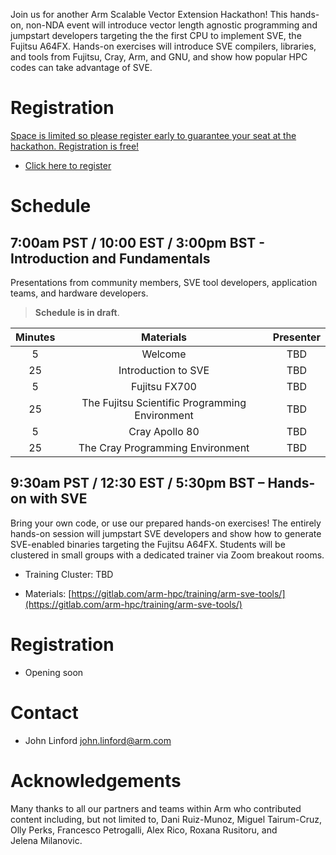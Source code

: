 Join us for another Arm Scalable Vector Extension Hackathon!  This hands-on, non-NDA event will introduce vector length agnostic programming and jumpstart developers targeting the the first CPU to implement SVE, the Fujitsu A64FX.  Hands-on exercises will introduce SVE compilers, libraries, and tools from Fujitsu, Cray, Arm, and GNU, and show how popular HPC codes can take advantage of SVE.

# Registration

[Space is limited so please register early to guarantee your seat at the hackathon. Registration is free!](https://www.eventbrite.com/e/arm-sve-hackathon-registration-125147486501)

 * [Click here to register](https://www.eventbrite.com/e/arm-sve-hackathon-registration-125147486501)

# Schedule

## 7:00am PST / 10:00 EST / 3:00pm BST - Introduction and Fundamentals

Presentations from community members, SVE tool developers, application teams, and hardware developers.

> **Schedule is in draft**.  

  Minutes | Materials | Presenter 
  :-----: | :-------: | :-------: 
   5 | Welcome | TBD
  25 | Introduction to SVE | TBD
   5 | Fujitsu FX700 | TBD
  25 | The Fujitsu Scientific Programming Environment | TBD
   5 | Cray Apollo 80 | TBD
  25 | The Cray Programming Environment | TBD 


## 9:30am PST / 12:30 EST / 5:30pm BST – Hands-on with SVE

Bring your own code, or use our prepared hands-on exercises!  The entirely hands-on session will jumpstart SVE developers and show how to generate SVE-enabled binaries targeting the Fujitsu A64FX. Students will be clustered in small groups with a dedicated trainer via Zoom breakout rooms.

 * Training Cluster: TBD

 * Materials: [https://gitlab.com/arm-hpc/training/arm-sve-tools/](https://gitlab.com/arm-hpc/training/arm-sve-tools/)

# Registration

 * Opening soon

# Contact

 * John Linford <john.linford@arm.com>

# Acknowledgements

Many thanks to all our partners and teams within Arm who contributed content including, but not limited to, Dani Ruiz-Munoz, Miguel Tairum-Cruz, Olly Perks, Francesco Petrogalli, Alex Rico, Roxana Rusitoru, and Jelena Milanovic.

